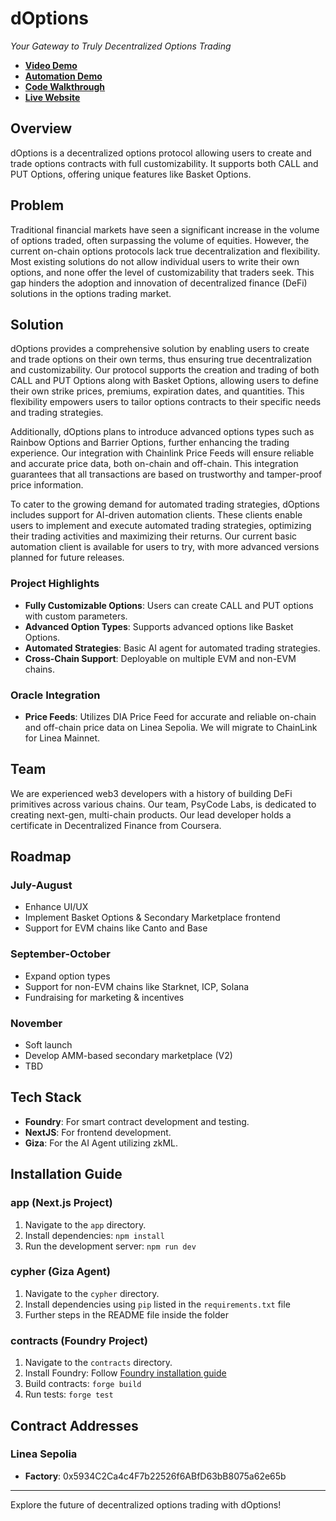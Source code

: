 # dOptions

*Your Gateway to Truly Decentralized Options Trading*

- **[Video Demo](https://youtu.be/pI34tALAlQc)**
- **[Automation Demo](https://youtu.be/ZQf8cjNT3h0?si=6WNDQa5Ld4NJLhTd)**
- **[Code Walkthrough](https://youtu.be/anJyjkQ6W0g)**
- **[Live Website](https://doptions-plum.vercel.app/)**

## Overview
dOptions is a decentralized options protocol allowing users to create and trade options contracts with full customizability. It supports both CALL and PUT Options, offering unique features like Basket Options.

## Problem
Traditional financial markets have seen a significant increase in the volume of options traded, often surpassing the volume of equities. However, the current on-chain options protocols lack true decentralization and flexibility. Most existing solutions do not allow individual users to write their own options, and none offer the level of customizability that traders seek. This gap hinders the adoption and innovation of decentralized finance (DeFi) solutions in the options trading market.

## Solution
dOptions provides a comprehensive solution by enabling users to create and trade options on their own terms, thus ensuring true decentralization and customizability. Our protocol supports the creation and trading of both CALL and PUT Options along with Basket Options, allowing users to define their own strike prices, premiums, expiration dates, and quantities. This flexibility empowers users to tailor options contracts to their specific needs and trading strategies.

Additionally, dOptions plans to introduce advanced options types such as Rainbow Options and Barrier Options, further enhancing the trading experience. Our integration with Chainlink Price Feeds will ensure reliable and accurate price data, both on-chain and off-chain. This integration guarantees that all transactions are based on trustworthy and tamper-proof price information.

To cater to the growing demand for automated trading strategies, dOptions includes support for AI-driven automation clients. These clients enable users to implement and execute automated trading strategies, optimizing their trading activities and maximizing their returns. Our current basic automation client is available for users to try, with more advanced versions planned for future releases.

### Project Highlights
- **Fully Customizable Options**: Users can create CALL and PUT options with custom parameters.
- **Advanced Option Types**: Supports advanced options like Basket Options.
- **Automated Strategies**: Basic AI agent for automated trading strategies.
- **Cross-Chain Support**: Deployable on multiple EVM and non-EVM chains.

### Oracle Integration
- **Price Feeds**: Utilizes DIA Price Feed for accurate and reliable on-chain and off-chain price data on Linea Sepolia. We will migrate to ChainLink for Linea Mainnet.

## Team
We are experienced web3 developers with a history of building DeFi primitives across various chains. Our team, PsyCode Labs, is dedicated to creating next-gen, multi-chain products. Our lead developer holds a certificate in Decentralized Finance from Coursera.

## Roadmap
### July-August
- Enhance UI/UX
- Implement Basket Options & Secondary Marketplace frontend
- Support for EVM chains like Canto and Base

### September-October
- Expand option types
- Support for non-EVM chains like Starknet, ICP, Solana
- Fundraising for marketing & incentives

### November
- Soft launch
- Develop AMM-based secondary marketplace (V2)
- TBD

## Tech Stack
- **Foundry**: For smart contract development and testing.
- **NextJS**: For frontend development.
- **Giza**: For the AI Agent utilizing zkML.

## Installation Guide
### app (Next.js Project)
1. Navigate to the `app` directory.
2. Install dependencies: `npm install`
3. Run the development server: `npm run dev`

### cypher (Giza Agent)
1. Navigate to the `cypher` directory.
2. Install dependencies using `pip` listed in the `requirements.txt` file
3. Further steps in the README file inside the folder

### contracts (Foundry Project)
1. Navigate to the `contracts` directory.
2. Install Foundry: Follow [Foundry installation guide](https://book.getfoundry.sh/getting-started/installation.html)
3. Build contracts: `forge build`
4. Run tests: `forge test`

## Contract Addresses
### Linea Sepolia
- **Factory**: 0x5934C2Ca4c4F7b22526f6ABfD63bB8075a62e65b

---

Explore the future of decentralized options trading with dOptions!
